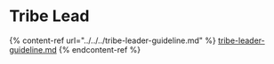 # Tribe Lead

{% content-ref url="../../../tribe-leader-guideline.md" %}
[tribe-leader-guideline.md](../../../tribe-leader-guideline.md)
{% endcontent-ref %}
